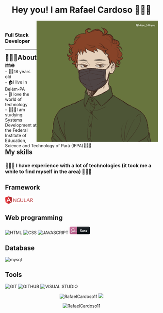 <p style="margin: 0 auto;">
<header>
  <p align="left">
<h1 align ="center">Hey you! I am Rafael Cardoso 🧑🏻‍💻</h1>
<img alt="Coding" src="https://github.com/RafaelCardoso11/RafaelCardoso11/blob/main/download20210406225913.png" align="right" height="400" align="right"/>
</header>
<main>
<h3> Full Stack Developer</h3>
<hr>
<h2 style="margin: 0 auto;">👨🏻‍🔧About me </h2>
<p style="margin: 0 auto;">- 🧑🏻18 years old</p>
<p style="margin: 0 auto;">- 🏠I live in Belém-PA</p>
<p style="margin: 0 auto;">- 🖤I love the world of technology</p>
<p style="margin: 0 auto;">- 👨🏻‍🎓I am studying Systems Development at the Federal Institute of Education, Science and Technology of Pará (IFPA)👨🏻‍🎓</p>
<h2 style="margin: 0 auto;">My skills</h2>
<h3>👨🏻‍💻 I have experience with a lot of technologies (it took me a while to find myself in the area) 👨🏻‍💻</h3>
    <h2>Framework</h2>
     <p align="left">
      <img src="https://github.com/RafaelCardoso11/RafaelCardoso11/blob/main/angular-3.svg" alt="Angular" height="25">
    <h2>Web programming</h2>
    <p align="left">
    <img src="https://img.shields.io/badge/html-FC490B?&style=for-the-badge&logo=html5&logoColor=white" alt="HTML" height="25">
    <img src="https://img.shields.io/badge/css-264DE4?style=for-the-badge&logo=css3&logoColor=white"alt="CSS" height="25">
    <img src="https://img.shields.io/badge/javascript-F7DF1E.svg?&style=for-the-badge&logo=javascript&logoColor=white" alt="JAVASCRIPT" height="25">
     <img src="sass_button_icon_151921.png" alt="SASS" height="25">
    <h2>Database</h2>
    <p align="left">
        <img src="https://img.shields.io/badge/MySQL-00000F?style=for-the-badge&logo=mysql&logoColor=white" alt="mysql">
    <h2>Tools</h2>
    <p align="left">
        <img src="https://img.shields.io/badge/git-F05033?style=for-the-badge&logo=git&logoColor=white" alt="GIT" height="25">
        <img src="https://img.shields.io/badge/github-171516?style=for-the-badge&logo=github&logoColor=white" alt="GITHUB" height="25">
        <img src="https://img.shields.io/badge/VS%20Code-007ACC.svg?&style=for-the-badge&logo=visual-studio-code&logoColor=white"  alt="VISUAL STUDIO" height="25">
        <br/>
    <p align="center">
        <img src="https://github-readme-stats.vercel.app/api/top-langs/?username=RafaelCardoso11&langs_count=8&theme=dracula" alt="RafaelCardoso11"/> 
        <img src="https://github-readme-streak-stats.herokuapp.com/?user=RafaelCardoso11&theme=dracula&count_private=true&show_icons=true&title_color=6e40c9&icon_color=6e40c9&line_height=10" height ="165"/>
      <br/>
    </p>
    <p align="center">
     <img src="https://github-profile-trophy.vercel.app/?username=RafaelCardoso11&theme=dracula&row=1" alt="RafaelCardoso11" />
    </p><br>
</main>
<footer>

</footer>

